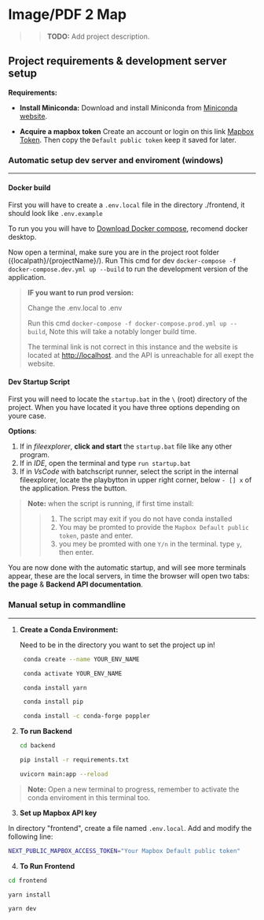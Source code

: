 # Image/PDF 2 Map

>> **TODO:** Add project description.

## Project requirements & development server setup

**Requirements:**

- **Install Miniconda:**
   Download and install Miniconda from [Miniconda website](https://docs.conda.io/en/latest/miniconda.html).

- **Acquire a mapbox token**
   Create an account or login on this link [Mapbox Token](https://account.mapbox.com/access-tokens/). Then copy the `Default public token` keep it saved for later.

### Automatic setup dev server and enviroment (windows)

---

#### Docker build

First you will have to create a `.env.local` file in the directory ./frontend, it should look like `.env.example`

To run you you will have to [Download Docker compose](https://docs.docker.com/compose/install/), recomend docker desktop.

Now open a terminal, make sure you are in the project root folder ({localpath}/{projectName}/). Run This cmd for dev `docker-compose -f docker-compose.dev.yml up --build` to run the development version of the application.

> **IF you want to run prod version:**
>
> Change the .env.local to .env
>
> Run this cmd ```docker-compose -f docker-compose.prod.yml up --build```, Note this will take a notably longer build time.
>
> The terminal link is not correct in this instance and the website is located at [http://localhost](http://localhost). and the API is unreachable for all exept the website.

#### Dev Startup Script

First you will need to locate the `startup.bat` in the `\` (root) directory of the project. When you have located it you have three options depending on youre case.

**Options**:

1. If in *fileexplorer*, **click and start** the `startup.bat` file like any other program.
2. If in *IDE*, open the terminal and type `run startup.bat`
3. If in *VsCode* with batchscript runner, select the script in the internal fileexplorer, locate the playbytton in upper right corner, below `- [] x` of the application. Press the button.

>**Note:** when the script is running, if first time install:
>
>> 1. The script may exit if you do not have conda installed
>> 2. You may be promted to provide the `Mapbox Default public token`, paste and enter.
>> 3. you mey be promted with one `Y/n` in the terminal. type `y`, then enter.
>

You are now done with the automatic startup, and will see more terminals appear, these are the local servers, in time the browser will open two tabs: **the page** & **Backend API documentation**.

### Manual setup in commandline

---

1. **Create a Conda Environment:**

   Need to be in the directory you want to set the project up in!

   ```bash
    conda create --name YOUR_ENV_NAME

    conda activate YOUR_ENV_NAME

    conda install yarn

    conda install pip

    conda install -c conda-forge poppler
   ```

2. **To run Backend**

   ```bash
   cd backend

   pip install -r requirements.txt

   uvicorn main:app --reload
   ```

> **Note:** Open a new terminal to progress, remember to activate the conda enviroment in this terminal too.

<!-- markdownlint-disable MD029 -->
3. **Set up Mapbox API key**
<!-- markdownlint-enable MD029 -->
   In directory "frontend", create a file named `.env.local`.
   Add and modify the following line:

   ```bash
   NEXT_PUBLIC_MAPBOX_ACCESS_TOKEN="Your Mapbox Default public token"
   ```
<!-- markdownlint-disable MD029 -->
4. **To Run Frontend**
<!-- markdownlint-enable MD029 -->
   ```bash
   cd frontend

   yarn install

   yarn dev
   ```
